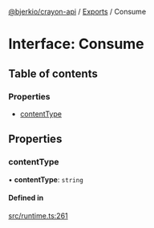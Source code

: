 [@bjerkio/crayon-api](../README.md) / [Exports](../modules.md) / Consume

# Interface: Consume

## Table of contents

### Properties

- [contentType](Consume.md#contenttype)

## Properties

### contentType

• **contentType**: `string`

#### Defined in

[src/runtime.ts:261](https://github.com/bjerkio/crayon-api-js/blob/22cd66d/src/runtime.ts#L261)
